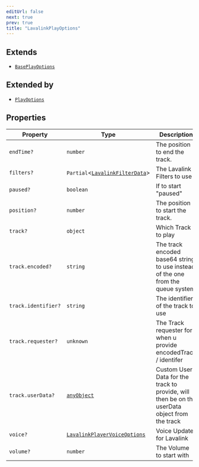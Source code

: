 ```yaml
---
editUrl: false
next: true
prev: true
title: "LavalinkPlayOptions"
---
```


## Extends

- [`BasePlayOptions`](/api/interfaces/baseplayoptions/)

## Extended by

- [`PlayOptions`](/api/interfaces/playoptions/)

## Properties

| Property | Type | Description | Inherited from | Defined in |
| ------ | ------ | ------ | ------ | ------ |
| `endTime?` | `number` | The position to end the track. | [`BasePlayOptions`](/api/interfaces/baseplayoptions/).`endTime` | [src/structures/Types/Player.ts:84](https://github.com/appujet/lavalink-client/blob/4880e032861893b27e80b7c2d6c36639afbb3479/src/structures/Types/Player.ts#L84) |
| `filters?` | `Partial`\<[`LavalinkFilterData`](/api/interfaces/lavalinkfilterdata/)\> | The Lavalink Filters to use | only with the new REST API | [`BasePlayOptions`](/api/interfaces/baseplayoptions/).`filters` | [src/structures/Types/Player.ts:90](https://github.com/appujet/lavalink-client/blob/4880e032861893b27e80b7c2d6c36639afbb3479/src/structures/Types/Player.ts#L90) |
| `paused?` | `boolean` | If to start "paused" | [`BasePlayOptions`](/api/interfaces/baseplayoptions/).`paused` | [src/structures/Types/Player.ts:86](https://github.com/appujet/lavalink-client/blob/4880e032861893b27e80b7c2d6c36639afbb3479/src/structures/Types/Player.ts#L86) |
| `position?` | `number` | The position to start the track. | [`BasePlayOptions`](/api/interfaces/baseplayoptions/).`position` | [src/structures/Types/Player.ts:82](https://github.com/appujet/lavalink-client/blob/4880e032861893b27e80b7c2d6c36639afbb3479/src/structures/Types/Player.ts#L82) |
| `track?` | `object` | Which Track to play | don't provide, if it should pick from the Queue | - | [src/structures/Types/Player.ts:96](https://github.com/appujet/lavalink-client/blob/4880e032861893b27e80b7c2d6c36639afbb3479/src/structures/Types/Player.ts#L96) |
| `track.encoded?` | `string` | The track encoded base64 string to use instead of the one from the queue system | - | [src/structures/Types/Player.ts:98](https://github.com/appujet/lavalink-client/blob/4880e032861893b27e80b7c2d6c36639afbb3479/src/structures/Types/Player.ts#L98) |
| `track.identifier?` | `string` | The identifier of the track to use | - | [src/structures/Types/Player.ts:100](https://github.com/appujet/lavalink-client/blob/4880e032861893b27e80b7c2d6c36639afbb3479/src/structures/Types/Player.ts#L100) |
| `track.requester?` | `unknown` | The Track requester for when u provide encodedTrack / identifer | - | [src/structures/Types/Player.ts:104](https://github.com/appujet/lavalink-client/blob/4880e032861893b27e80b7c2d6c36639afbb3479/src/structures/Types/Player.ts#L104) |
| `track.userData?` | [`anyObject`](/api/type-aliases/anyobject/) | Custom User Data for the track to provide, will then be on the userData object from the track | - | [src/structures/Types/Player.ts:102](https://github.com/appujet/lavalink-client/blob/4880e032861893b27e80b7c2d6c36639afbb3479/src/structures/Types/Player.ts#L102) |
| `voice?` | [`LavalinkPlayerVoiceOptions`](/api/type-aliases/lavalinkplayervoiceoptions/) | Voice Update for Lavalink | [`BasePlayOptions`](/api/interfaces/baseplayoptions/).`voice` | [src/structures/Types/Player.ts:92](https://github.com/appujet/lavalink-client/blob/4880e032861893b27e80b7c2d6c36639afbb3479/src/structures/Types/Player.ts#L92) |
| `volume?` | `number` | The Volume to start with | [`BasePlayOptions`](/api/interfaces/baseplayoptions/).`volume` | [src/structures/Types/Player.ts:88](https://github.com/appujet/lavalink-client/blob/4880e032861893b27e80b7c2d6c36639afbb3479/src/structures/Types/Player.ts#L88) |
